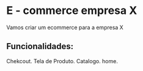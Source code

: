# E - commerce empresa X

Vamos criar um ecommerce para a empresa X

## Funcionalidades: 
Chekcout.
Tela de Produto.
Catalogo.
home.